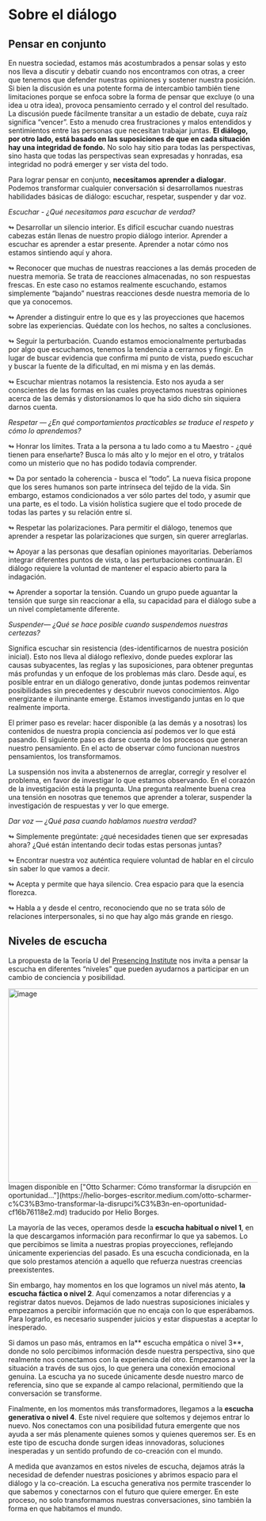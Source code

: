 # Sobre el diálogo

## Pensar en conjunto
En nuestra sociedad, estamos más acostumbrados a pensar solas y esto nos lleva a discutir y debatir cuando nos encontramos con otras, a creer que tenemos que defender nuestras opiniones y sostener nuestra posición. Si bien la discusión es una potente forma de intercambio también tiene limitaciones porque se enfoca sobre la forma de pensar que excluye (o una idea u otra idea), provoca pensamiento cerrado y el control del resultado. La discusión puede fácilmente transitar a un estadio de debate, cuya raíz significa “vencer”. Esto a menudo crea frustraciones y malos entendidos y sentimientos entre las personas que necesitan trabajar juntas. **El diálogo, por otro lado, está basado en las suposiciones de que en cada situación hay una integridad de fondo.** No solo hay sitio para todas las perspectivas, sino hasta que todas las perspectivas sean expresadas y honradas, esa integridad no podrá emerger y ser vista del todo.

Para lograr pensar en conjunto, **necesitamos aprender a dialogar**. Podemos transformar cualquier conversación si desarrollamos nuestras habilidades básicas de diálogo: escuchar, respetar, suspender y dar voz.


_Escuchar - ¿Qué necesitamos para escuchar de verdad?_

↬ Desarrollar un silencio interior. Es difícil escuchar cuando nuestras cabezas están llenas de nuestro propio diálogo interior. Aprender a escuchar es aprender a estar presente. Aprender a notar cómo nos estamos sintiendo aquí y ahora.

↬ Reconocer que muchas de nuestras reacciones a las demás proceden de nuestra memoria. Se trata de reacciones almacenadas, no son respuestas frescas. En este caso no estamos realmente escuchando, estamos simplemente “bajando” nuestras reacciones desde nuestra memoria de lo que ya conocemos.

↬ Aprender a distinguir entre lo que es y las proyecciones que hacemos sobre las experiencias. Quédate con los hechos, no saltes a conclusiones.

↬ Seguir la perturbación. Cuando estamos emocionalmente perturbadas por algo que escuchamos, tenemos la tendencia a cerrarnos y fingir. En lugar de buscar evidencia que confirma mi punto de vista, puedo escuchar y buscar la fuente de la dificultad,  en mi misma y en las demás.

↬ Escuchar mientras notamos la resistencia. Esto nos ayuda a ser conscientes de las formas en las cuales proyectamos nuestras opiniones acerca de las demás y distorsionamos lo que ha sido dicho sin siquiera darnos cuenta.


_Respetar ― ¿En qué  comportamientos practicables se traduce el respeto y cómo lo aprendemos?_

↬ Honrar los límites. Trata a la persona a tu lado como a tu Maestro - ¿qué tienen para enseñarte? Busca lo más alto y lo mejor en el otro, y trátalos como un misterio que no has podido todavía comprender.

↬ Da por sentado la coherencia - busca el “todo”. La nueva física propone que los seres humanos son parte intrínseca del tejido de la vida. Sin embargo, estamos condicionados a ver sólo partes del todo, y asumir que una parte, es el todo. La visión holística sugiere que el todo procede de todas las partes y su relación entre sí.

↬ Respetar las polarizaciones. Para permitir el diálogo, tenemos que aprender a respetar las polarizaciones que surgen, sin querer arreglarlas.

↬ Apoyar a las personas que desafían opiniones mayoritarias. Deberíamos integrar diferentes puntos de vista, o las perturbaciones continuarán. El diálogo requiere la voluntad de mantener el espacio abierto para la indagación.

↬ Aprender a soportar la tensión. Cuando un grupo puede aguantar la tensión que surge sin reaccionar a ella, su capacidad para el diálogo sube a un nivel completamente diferente.


_Suspender―  ¿Qué se hace posible cuando suspendemos nuestras certezas?_

Significa escuchar sin resistencia (des-identificarnos de nuestra posición inicial). Esto nos lleva al diálogo reflexivo, donde puedes explorar las causas subyacentes, las reglas y las suposiciones, para obtener preguntas más profundas y un enfoque de los problemas más claro. Desde aquí, es posible entrar en un diálogo generativo, donde juntas podemos reinventar posibilidades sin precedentes y descubrir nuevos conocimientos. Algo energizante e iluminante emerge. Estamos investigando juntas en lo que realmente importa.

El primer paso es revelar: hacer disponible (a las demás y a nosotras) los contenidos de nuestra propia conciencia así podemos ver lo que está pasando. El siguiente paso es darse cuenta de los procesos que generan nuestro pensamiento. En el acto de observar cómo funcionan nuestros pensamientos, los transformamos.

La suspensión nos invita a abstenernos de arreglar, corregir y resolver el problema, en favor de investigar lo que estamos observando. En el corazón de la investigación está la pregunta. Una pregunta realmente buena crea una tensión en nosotras que tenemos que aprender a tolerar, suspender la investigación de respuestas y ver lo que emerge.


_Dar voz ― ¿Qué pasa cuando hablamos nuestra verdad?_

↬ Simplemente pregúntate: ¿qué necesidades tienen que ser expresadas ahora? ¿Qué están intentando decir todas estas personas juntas?

↬ Encontrar nuestra voz auténtica requiere voluntad de hablar en el círculo sin saber lo que vamos a decir.

↬ Acepta y permite que haya silencio. Crea espacio para que la esencia florezca.

↬ Habla a y desde el centro, reconociendo que no se trata sólo de relaciones interpersonales, si no que hay algo más grande en riesgo.


## Niveles de escucha
La propuesta de la Teoría U del [Presencing Institute](https://presencinginstitute.org/) nos invita a pensar la escucha en diferentes “niveles” que pueden ayudarnos a participar en un cambio de conciencia y posibilidad. 

<img width="550" height="391" alt="image" src="https://github.com/user-attachments/assets/3f6cce56-26d9-4065-99ba-a97362bc6503" />
Imagen disponible en ["Otto Scharmer: Cómo transformar la disrupción en oportunidad…"](https://helio-borges-escritor.medium.com/otto-scharmer-c%C3%B3mo-transformar-la-disrupci%C3%B3n-en-oportunidad-cf16b76118e2.md) traducido por Helio Borges.

La mayoría de las veces, operamos desde la **escucha habitual o nivel 1**, en la que descargamos información para reconfirmar lo que ya sabemos. Lo que percibimos se limita a nuestras propias proyecciones, reflejando únicamente experiencias del pasado. Es una escucha condicionada, en la que solo prestamos atención a aquello que refuerza nuestras creencias preexistentes.

Sin embargo, hay momentos en los que logramos un nivel más atento, **la escucha fáctica o nivel 2**. Aquí comenzamos a notar diferencias y a registrar datos nuevos. Dejamos de lado nuestras suposiciones iniciales y empezamos a percibir información que no encaja con lo que esperábamos. Para lograrlo, es necesario suspender juicios y estar dispuestas a aceptar lo inesperado.

Si damos un paso más, entramos en la** escucha empática o nivel 3**, donde no solo percibimos información desde nuestra perspectiva, sino que realmente nos conectamos con la experiencia del otro. Empezamos a ver la situación a través de sus ojos, lo que genera una conexión emocional genuina. La escucha ya no sucede únicamente desde nuestro marco de referencia, sino que se expande al campo relacional, permitiendo que la conversación se transforme.

Finalmente, en los momentos más transformadores, llegamos a la **escucha generativa o nivel 4**. Este nivel requiere que soltemos y dejemos entrar lo nuevo. Nos conectamos con una posibilidad futura emergente que nos ayuda a ser más plenamente quienes somos y quienes queremos ser. Es en este tipo de escucha donde surgen ideas innovadoras, soluciones inesperadas y un sentido profundo de co-creación con el mundo.

A medida que avanzamos en estos niveles de escucha, dejamos atrás la necesidad de defender nuestras posiciones y abrimos espacio para el diálogo y la co-creación. La escucha generativa nos permite trascender lo que sabemos y conectarnos con el futuro que quiere emerger. En este proceso, no solo transformamos nuestras conversaciones, sino también la forma en que habitamos el mundo.



